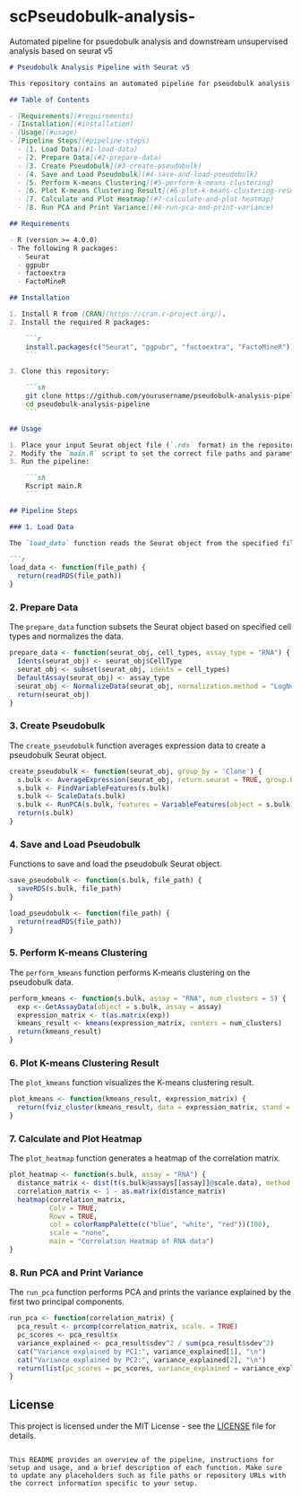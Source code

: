 # scPseudobulk-analysis-
Automated pipeline for psuedobulk analysis and downstream unsupervised analysis based on seurat v5

```markdown
# Pseudobulk Analysis Pipeline with Seurat v5

This repository contains an automated pipeline for pseudobulk analysis and downstream unsupervised analysis using Seurat v5. The pipeline includes normalization, pseudobulk creation, clustering, heatmap generation, and principal component analysis (PCA).

## Table of Contents

- [Requirements](#requirements)
- [Installation](#installation)
- [Usage](#usage)
- [Pipeline Steps](#pipeline-steps)
  - [1. Load Data](#1-load-data)
  - [2. Prepare Data](#2-prepare-data)
  - [3. Create Pseudobulk](#3-create-pseudobulk)
  - [4. Save and Load Pseudobulk](#4-save-and-load-pseudobulk)
  - [5. Perform K-means Clustering](#5-perform-k-means-clustering)
  - [6. Plot K-means Clustering Result](#6-plot-k-means-clustering-result)
  - [7. Calculate and Plot Heatmap](#7-calculate-and-plot-heatmap)
  - [8. Run PCA and Print Variance](#8-run-pca-and-print-variance)

## Requirements

- R (version >= 4.0.0)
- The following R packages:
  - Seurat
  - ggpubr
  - factoextra
  - FactoMineR

## Installation

1. Install R from [CRAN](https://cran.r-project.org/).
2. Install the required R packages:

    ```r
    install.packages(c("Seurat", "ggpubr", "factoextra", "FactoMineR"))
    ```

3. Clone this repository:

    ```sh
    git clone https://github.com/yourusername/pseudobulk-analysis-pipeline.git
    cd pseudobulk-analysis-pipeline
    ```

## Usage

1. Place your input Seurat object file (`.rds` format) in the repository directory.
2. Modify the `main.R` script to set the correct file paths and parameters (input file path, cell types, assay type, number of clusters).
3. Run the pipeline:

    ```sh
    Rscript main.R
    ```

## Pipeline Steps

### 1. Load Data

The `load_data` function reads the Seurat object from the specified file path.

```r
load_data <- function(file_path) {
  return(readRDS(file_path))
}
```

### 2. Prepare Data

The `prepare_data` function subsets the Seurat object based on specified cell types and normalizes the data.

```r
prepare_data <- function(seurat_obj, cell_types, assay_type = "RNA") {
  Idents(seurat_obj) <- seurat_obj$CellType
  seurat_obj <- subset(seurat_obj, idents = cell_types)
  DefaultAssay(seurat_obj) <- assay_type
  seurat_obj <- NormalizeData(seurat_obj, normalization.method = "LogNormalize", scale.factor = 10000, assay = assay_type)
  return(seurat_obj)
}
```

### 3. Create Pseudobulk

The `create_pseudobulk` function averages expression data to create a pseudobulk Seurat object.

```r
create_pseudobulk <- function(seurat_obj, group_by = 'Clone') {
  s.bulk <- AverageExpression(seurat_obj, return.seurat = TRUE, group.by = group_by)
  s.bulk <- FindVariableFeatures(s.bulk)
  s.bulk <- ScaleData(s.bulk)
  s.bulk <- RunPCA(s.bulk, features = VariableFeatures(object = s.bulk), npcs = 10)
  return(s.bulk)
}
```

### 4. Save and Load Pseudobulk

Functions to save and load the pseudobulk Seurat object.

```r
save_pseudobulk <- function(s.bulk, file_path) {
  saveRDS(s.bulk, file_path)
}

load_pseudobulk <- function(file_path) {
  return(readRDS(file_path))
}
```

### 5. Perform K-means Clustering

The `perform_kmeans` function performs K-means clustering on the pseudobulk data.

```r
perform_kmeans <- function(s.bulk, assay = "RNA", num_clusters = 5) {
  exp <- GetAssayData(object = s.bulk, assay = assay)
  expression_matrix <- t(as.matrix(exp))
  kmeans_result <- kmeans(expression_matrix, centers = num_clusters)
  return(kmeans_result)
}
```

### 6. Plot K-means Clustering Result

The `plot_kmeans` function visualizes the K-means clustering result.

```r
plot_kmeans <- function(kmeans_result, expression_matrix) {
  return(fviz_cluster(kmeans_result, data = expression_matrix, stand = FALSE))
}
```

### 7. Calculate and Plot Heatmap

The `plot_heatmap` function generates a heatmap of the correlation matrix.

```r
plot_heatmap <- function(s.bulk, assay = "RNA") {
  distance_matrix <- dist(t(s.bulk@assays[[assay]]@scale.data), method = "euclidean")
  correlation_matrix <- 1 - as.matrix(distance_matrix)
  heatmap(correlation_matrix, 
          Colv = TRUE,   
          Rowv = TRUE,   
          col = colorRampPalette(c("blue", "white", "red"))(100),
          scale = "none",
          main = "Correlation Heatmap of RNA data")
}
```

### 8. Run PCA and Print Variance

The `run_pca` function performs PCA and prints the variance explained by the first two principal components.

```r
run_pca <- function(correlation_matrix) {
  pca_result <- prcomp(correlation_matrix, scale. = TRUE)
  pc_scores <- pca_result$x
  variance_explained <- pca_result$sdev^2 / sum(pca_result$sdev^2)
  cat("Variance explained by PC1:", variance_explained[1], "\n")
  cat("Variance explained by PC2:", variance_explained[2], "\n")
  return(list(pc_scores = pc_scores, variance_explained = variance_explained))
}
```

## License

This project is licensed under the MIT License - see the [LICENSE](LICENSE) file for details.
```

This README provides an overview of the pipeline, instructions for setup and usage, and a brief description of each function. Make sure to update any placeholders such as file paths or repository URLs with the correct information specific to your setup.
